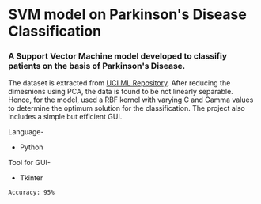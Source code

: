 # **SVM model on Parkinson's Disease Classification**
### A Support Vector Machine model developed to classifiy patients on the basis of Parkinson's Disease.
The dataset is extracted from [UCI ML Repository](https://archive.ics.uci.edu/ml/datasets/parkinsons). After reducing the dimesnions using PCA, the data is found to be not linearly separable.
Hence, for the model, used a RBF kernel with varying C and Gamma values to determine the optimum solution for the classification. The project also includes a simple but efficient GUI.

Language-
- Python

Tool for GUI-
- Tkinter

```bash
Accuracy: 95%
```
